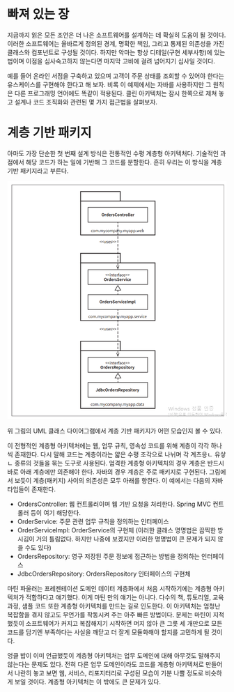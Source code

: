 # **빠져 있는 장**  
지금까지 읽은 모든 조언은 더 나은 소프트웨어를 설계하는 데 확실히 도움이 될 것이다. 이러한 소프트웨어는 올바르게 정의된 경계, 명확한 책임, 그리고 통제된 
의존성을 가진 클래스와 컴포넌트로 구성될 것이다. 하지만 악마는 항상 디테일(구현 세부사항)에 있는 법이며 이점을 심사숙고하지 않는다면 마지막 고비에 
걸려 넘어지기 십사일 것이다.  
  
예를 들어 온라인 서점을 구축하고 있으며 고객이 주문 상태를 조회할 수 있어야 한다는 유스케이스를 구현해야 한다고 해 보자. 비록 이 예제에서는 자바를 
사용하지만 그 원칙은 다른 프로그래밍 언어에도 똑같이 적용된다. 클린 아키텍처는 잠시 한쪽으로 제쳐 놓고 설계나 코드 조직화와 관련된 몇 가지 접근법을 
살펴보자.  
  
# **계층 기반 패키지**  
아마도 가장 단순한 첫 번째 설계 방식은 전통적인 수평 계층형 아키텍처다. 기술적인 과점에서 해당 코드가 하는 일에 기반해 그 코드를 분할한다. 흔히 
우리는 이 방식을 계층 기반 패키지라고 부른다.  
  
![img.png](image/img.png)  
  
위 그림의 UML 클래스 다이어그램에서 계층 기반 패키지가 어떤 모습인지 볼 수 있다.  
  
이 전형적인 계층형 아키텍처에는 웹, 업무 규칙, 영속성 코드를 위해 계층이 각각 하나씩 존재한다. 다시 말해 코드는 계층이라는 얇은 수평 조각으로 
나뉘며 각 계츠응ㄴ 유샇ㄴ 종류의 것들을 묶는 도구로 사용된다. 엄격한 계층형 아키텍처의 경우 계층은 반드시 바로 아래 계층에만 의존해야 한다. 
자바의 경우 계층은 주로 패키지로 구현된다. 그림에서 보듯이 계층(패키지) 사이의 의존성은 모두 아래를 향한다. 이 예에서는 다음의 자바 타입들이 존재한다.  
  
- OrdersController: 웹 컨트롤러이며 웹 기반 요청을 처리한다. Spring MVC 컨트롤러 등이 여기 해당한다.  
- OrderService: 주문 관련 업무 규칙을 정의하는 인터페이스  
- OrderServiceImpl: OrderService의 구현체 (이러한 클래스 명명법은 끔찍한 방시김이 거의 틀림없다. 하지만 나중에 보겠지만 이러한 명명법이 큰 
문제가 되지 않을 수도 있다)  
- OrdersRepository: 영구 저장된 주문 정보에 접근하는 방법을 정의하는 인터페이스  
- JdbcOrdersRepository: OrdersRepository 인터페이스의 구현체  
  
마틴 파울러는 프레젠테이션 도메인 데이터 계층화에서 처음 시작하기에는 계층형 아키텍처가 적합하다고 얘기했다. 이게 마틴 만의 얘기는 아니다. 다수의 책, 
튜토리얼, 교육 과정, 샘플 코드 또한 계층형 아키텍처를 만드는 길로 인도한다. 이 아키텍처는 엄청난 복잡함을 겪지 않고도 무언가를 작동시켜 주는 
아주 빠른 방법이다. 문제는 마틴이 지적했듯이 소프트웨어가 커지고 복잡해지기 시작하면 머지 않아 큰 그릇 세 개만으로 모든 코드를 담기엔 부족하다는 
사실을 깨닫고 더 잘게 모듈화해야 할지를 고민하게 될 것이다.  
  
엉클 밥이 이미 언급했듯이 계층형 아키텍처는 업무 도메인에 대해 아무것도 말해주지 않는다는 문제도 있다. 전혀 다른 업무 도메인이라도 코드를 계층형 
아키텍처로 만들어서 나란히 놓고 보면 웹, 서비스, 리포지터리로 구성된 모습이 기분 나쁠 정도로 비슷하게 보일 것이다. 계층형 아키텍처는 이 밖에도 
큰 문제가 있다.  
  
